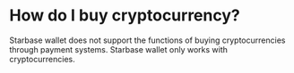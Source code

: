 # How do I buy cryptocurrency?

Starbase wallet does not support the functions of buying cryptocurrencies through payment systems. Starbase wallet only works with cryptocurrencies.

